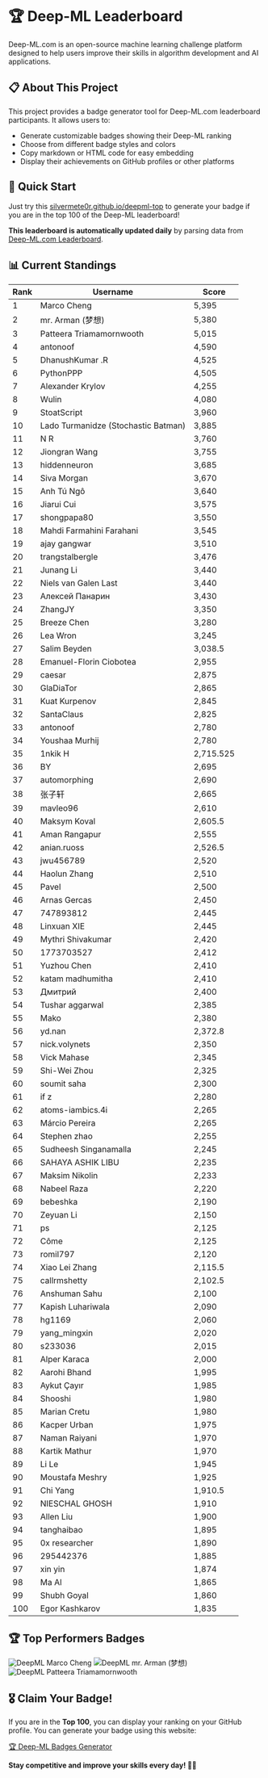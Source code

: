 # 🏆 Deep-ML Leaderboard

Deep-ML.com is an open-source machine learning challenge platform designed to help users improve their skills in algorithm development and AI applications.  

## 📋 About This Project

This project provides a badge generator tool for Deep-ML.com leaderboard participants. It allows users to:
- Generate customizable badges showing their Deep-ML ranking
- Choose from different badge styles and colors
- Copy markdown or HTML code for easy embedding
- Display their achievements on GitHub profiles or other platforms

## 🚀 Quick Start

Just try this [silvermete0r.github.io/deepml-top](https://silvermete0r.github.io/deepml-top) to generate your badge if you are in the top 100 of the Deep-ML leaderboard!

**This leaderboard is automatically updated daily** by parsing data from [Deep-ML.com Leaderboard](https://www.deep-ml.com/leaderboard).  

## 📊 Current Standings  

<!-- LEADERBOARD_START -->
| Rank | Username | Score |
|------|---------|-------|
| 1 | Marco Cheng | 5,395 |
| 2 | mr. Arman (梦想) | 5,380 |
| 3 | Patteera Triamamornwooth | 5,015 |
| 4 | antonoof | 4,590 |
| 5 | DhanushKumar .R | 4,525 |
| 6 | PythonPPP | 4,505 |
| 7 | Alexander Krylov | 4,255 |
| 8 | Wulin | 4,080 |
| 9 | StoatScript | 3,960 |
| 10 | Lado Turmanidze (Stochastic Batman) | 3,885 |
| 11 | N R | 3,760 |
| 12 | Jiongran Wang | 3,755 |
| 13 | hiddenneuron | 3,685 |
| 14 | Siva Morgan | 3,670 |
| 15 | Anh Tú Ngô | 3,640 |
| 16 | Jiarui Cui | 3,575 |
| 17 | shongpapa80 | 3,550 |
| 18 | Mahdi Farmahini Farahani | 3,545 |
| 19 | ajay gangwar | 3,510 |
| 20 | trangstalbergle | 3,476 |
| 21 | Junang Li | 3,440 |
| 22 | Niels van Galen Last | 3,440 |
| 23 | Алексей Панарин | 3,430 |
| 24 | ZhangJY | 3,350 |
| 25 | Breeze Chen | 3,280 |
| 26 | Lea Wron | 3,245 |
| 27 | Salim Beyden | 3,038.5 |
| 28 | Emanuel-Florin Ciobotea | 2,955 |
| 29 | caesar | 2,875 |
| 30 | GlaDiaTor | 2,865 |
| 31 | Kuat Kurpenov | 2,845 |
| 32 | SantaClaus | 2,825 |
| 33 | antonoof | 2,780 |
| 34 | Youshaa Murhij | 2,780 |
| 35 | 1nkik H | 2,715.525 |
| 36 | BY | 2,695 |
| 37 | automorphing | 2,690 |
| 38 | 张子轩 | 2,665 |
| 39 | mavleo96 | 2,610 |
| 40 | Maksym Koval | 2,605.5 |
| 41 | Aman Rangapur | 2,555 |
| 42 | anian.ruoss | 2,526.5 |
| 43 | jwu456789 | 2,520 |
| 44 | Haolun Zhang | 2,510 |
| 45 | Pavel | 2,500 |
| 46 | Arnas Gercas | 2,450 |
| 47 | 747893812 | 2,445 |
| 48 | Linxuan XIE | 2,445 |
| 49 | Mythri Shivakumar | 2,420 |
| 50 | 1773703527 | 2,412 |
| 51 | Yuzhou Chen | 2,410 |
| 52 | katam madhumitha | 2,410 |
| 53 | Дмитрий | 2,400 |
| 54 | Tushar aggarwal | 2,385 |
| 55 | Mako | 2,380 |
| 56 | yd.nan | 2,372.8 |
| 57 | nick.volynets | 2,350 |
| 58 | Vick Mahase | 2,345 |
| 59 | Shi-Wei Zhou | 2,325 |
| 60 | soumit saha | 2,300 |
| 61 | if z | 2,280 |
| 62 | atoms-iambics.4i | 2,265 |
| 63 | Márcio Pereira | 2,265 |
| 64 | Stephen zhao | 2,255 |
| 65 | Sudheesh Singanamalla | 2,245 |
| 66 | SAHAYA ASHIK LIBU | 2,235 |
| 67 | Maksim Nikolin | 2,233 |
| 68 | Nabeel Raza | 2,220 |
| 69 | bebeshka | 2,190 |
| 70 | Zeyuan Li | 2,150 |
| 71 | ps | 2,125 |
| 72 | Côme | 2,125 |
| 73 | romil797 | 2,120 |
| 74 | Xiao Lei Zhang | 2,115.5 |
| 75 | callrmshetty | 2,102.5 |
| 76 | Anshuman Sahu | 2,100 |
| 77 | Kapish Luhariwala | 2,090 |
| 78 | hg1169 | 2,060 |
| 79 | yang_mingxin | 2,020 |
| 80 | s233036 | 2,015 |
| 81 | Alper Karaca | 2,000 |
| 82 | Aarohi Bhand | 1,995 |
| 83 | Aykut Çayır | 1,985 |
| 84 | Shooshi | 1,980 |
| 85 | Marian Cretu | 1,980 |
| 86 | Kacper Urban | 1,975 |
| 87 | Naman Raiyani | 1,970 |
| 88 | Kartik Mathur | 1,970 |
| 89 | Li Le | 1,945 |
| 90 | Moustafa Meshry | 1,925 |
| 91 | Chi Yang | 1,910.5 |
| 92 | NIESCHAL GHOSH | 1,910 |
| 93 | Allen Liu | 1,900 |
| 94 | tanghaibao | 1,895 |
| 95 | 0x researcher | 1,890 |
| 96 | 295442376 | 1,885 |
| 97 | xin yin | 1,874 |
| 98 | Ma Al | 1,865 |
| 99 | Shubh Goyal | 1,860 |
| 100 | Egor Kashkarov | 1,835 |
<!-- LEADERBOARD_END -->

## 🏆 Top Performers Badges

<!-- BADGES_START -->
![DeepML Marco Cheng](https://img.shields.io/badge/dynamic/json?url=https%3A%2F%2Fraw.githubusercontent.com%2Fsilvermete0r%2Fdeepml-top%2Fmain%2Fbadges.json&query=%24.4091c1a21900bd2c7d3f4e343acddda1.label&prefix=Rank%20&style=for-the-badge&label=%F0%9F%9A%80%20DeepML&color=blue&link=https%3A%2F%2Fwww.deep-ml.com%2Fleaderboard)
![DeepML mr. Arman (梦想)](https://img.shields.io/badge/dynamic/json?url=https%3A%2F%2Fraw.githubusercontent.com%2Fsilvermete0r%2Fdeepml-top%2Fmain%2Fbadges.json&query=%24.1247b1b5b9cd95e98d7ff7438207406f.label&prefix=Rank%20&style=for-the-badge&label=%F0%9F%9A%80%20DeepML&color=blue&link=https%3A%2F%2Fwww.deep-ml.com%2Fleaderboard)
![DeepML Patteera Triamamornwooth](https://img.shields.io/badge/dynamic/json?url=https%3A%2F%2Fraw.githubusercontent.com%2Fsilvermete0r%2Fdeepml-top%2Fmain%2Fbadges.json&query=%24.0eeb1bc570f4ebaca4c3c1d5794e9de9.label&prefix=Rank%20&style=for-the-badge&label=%F0%9F%9A%80%20DeepML&color=blue&link=https%3A%2F%2Fwww.deep-ml.com%2Fleaderboard)
<!-- BADGES_END -->

## 🎖 Claim Your Badge!  

If you are in the **Top 100**, you can display your ranking on your GitHub profile. You can generate your badge using this website:

[🏆 Deep-ML Badges Generator](https://silvermete0r.github.io/deepml-top/)

**Stay competitive and improve your skills every day! 🚀🔥**